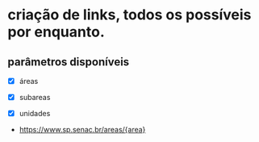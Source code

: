 # criação de links, todos os possíveis por enquanto.

## parâmetros disponíveis
- [x] áreas
- [x] subareas
- [x] unidades


- https://www.sp.senac.br/areas/{area}